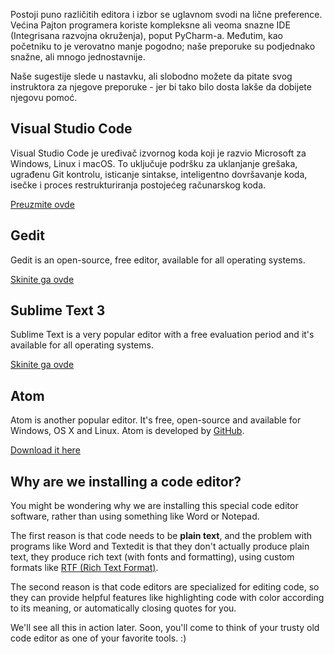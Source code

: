 Postoji puno različitih editora i izbor se uglavnom svodi na lične preference. Većina Pajton programera koriste kompleksne ali veoma snazne IDE (Integrisana razvojna okruženja), poput PyCharm-a. Međutim, kao početniku to je verovatno manje pogodno; naše preporuke su podjednako snažne, ali mnogo jednostavnije.

Naše sugestije slede u nastavku, ali slobodno možete da pitate svog instruktora za njegove preporuke - jer bi tako bilo dosta lakše da dobijete njegovu pomoć.

## Visual Studio Code

Visual Studio Code je uređivač izvornog koda koji je razvio Microsoft za Windows, Linux i macOS. To uključuje podršku za uklanjanje grešaka, ugrađenu Git kontrolu, isticanje sintakse, inteligentno dovršavanje koda, isečke i proces restrukturiranja postojećeg računarskog koda.

[Preuzmite ovde](https://code.visualstudio.com/)

## Gedit

Gedit is an open-source, free editor, available for all operating systems.

[Skinite ga ovde](https://wiki.gnome.org/Apps/Gedit#Download)

## Sublime Text 3

Sublime Text is a very popular editor with a free evaluation period and it's available for all operating systems.

[Skinite ga ovde](https://www.sublimetext.com/3)

## Atom

Atom is another popular editor. It's free, open-source and available for Windows, OS X and Linux. Atom is developed by [GitHub](https://github.com/).

[Download it here](https://atom.io/)

## Why are we installing a code editor?

You might be wondering why we are installing this special code editor software, rather than using something like Word or Notepad.

The first reason is that code needs to be **plain text**, and the problem with programs like Word and Textedit is that they don't actually produce plain text, they produce rich text (with fonts and formatting), using custom formats like [RTF (Rich Text Format)](https://en.wikipedia.org/wiki/Rich_Text_Format).

The second reason is that code editors are specialized for editing code, so they can provide helpful features like highlighting code with color according to its meaning, or automatically closing quotes for you.

We'll see all this in action later. Soon, you'll come to think of your trusty old code editor as one of your favorite tools. :)